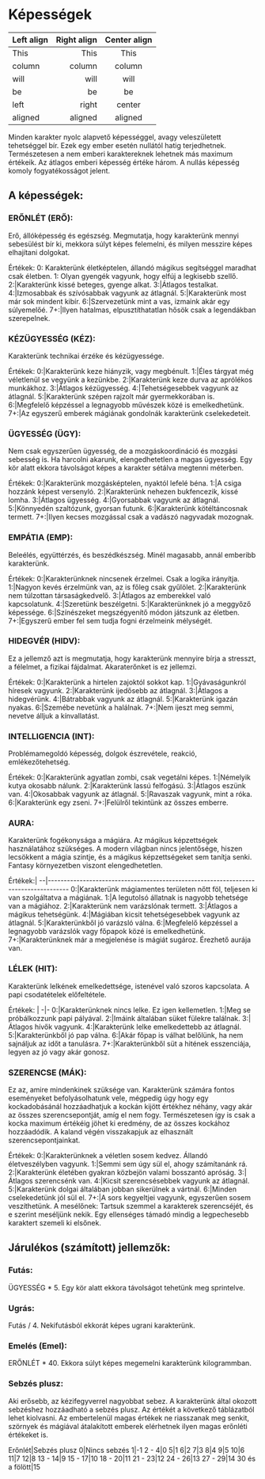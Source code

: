 # Képességek

| Left align | Right align | Center align |
|:-----------|------------:|:------------:|
| This       |        This |     This     
| column     |      column |    column    
| will       |        will |     will     
| be         |          be |      be      
| left       |       right |    center    
| aligned    |     aligned |   aligned

Minden karakter nyolc alapvető képességgel, avagy veleszületett tehetséggel bír. Ezek egy ember esetén nullától hatig terjedhetnek. Természetesen a nem emberi karaktereknek lehetnek más maximum értékeik. Az átlagos emberi képesség értéke három. A nullás képesség komoly fogyatékosságot jelent.

## A képességek:

### ERŐNLÉT (ERŐ):

Erő, állóképesség és egészség. Megmutatja, hogy karakterünk mennyi sebesülést bír ki, mekkora súlyt képes felemelni, és milyen messzire képes elhajítani dolgokat.

Értékek:
0: Karakterünk életképtelen, állandó mágikus segítséggel maradhat csak életben.
1: Olyan gyengék vagyunk, hogy elfúj a legkisebb szellő.
2:|Karakterünk kissé beteges, gyenge alkat.
3:|Átlagos testalkat.
4:|Izmosabbak és szívósabbak vagyunk az átlagnál.
5:|Karakterünk most már sok mindent kibír.
6:|Szervezetünk mint a vas, izmaink akár egy súlyemelőé.
7+:|Ilyen hatalmas, elpusztíthatatlan hősök csak a legendákban szerepelnek.

### KÉZÜGYESSÉG (KÉZ):
Karakterünk technikai érzéke és kézügyessége.

Értékek:
0:|Karakterünk keze hiányzik, vagy megbénult.
1:|Éles tárgyat még véletlenül se vegyünk a kezünkbe.
2:|Karakterünk keze durva az aprólékos munkákhoz.
3:|Átlagos kézügyesség.
4:|Tehetségesebbek vagyunk az átlagnál.
5:|Karakterünk szépen rajzolt már gyermekkorában is.
6:|Megfelelő képzéssel a legnagyobb művészek közé is emelkedhetünk.
7+:|Az egyszerű emberek mágiának gondolnák karakterünk cselekedeteit.

### ÜGYESSÉG (ÜGY):

Nem csak egyszerűen ügyesség, de a mozgáskoordináció és mozgási sebesség is. Ha harcolni akarunk, elengedhetetlen a magas ügyesség. Egy kör alatt ekkora távolságot képes a karakter sétálva megtenni méterben.

Értékek:
0:|Karakterünk mozgásképtelen, nyaktól lefelé béna.
1:|A csiga hozzánk képest versenyló.
2:|Karakterünk nehezen bukfencezik, kissé lomha.
3:|Átlagos ügyesség.
4:|Gyorsabbak vagyunk az átlagnál.
5:|Könnyedén szaltózunk, gyorsan futunk.
6:|Karakterünk kötéltáncosnak termett.
7+:|Ilyen kecses mozgással csak a vadászó nagyvadak mozognak.

### EMPÁTIA (EMP):

Beleélés, együttérzés, és beszédkészség. Minél magasabb, annál emberibb karakterünk.

Értékek:
0:|Karakterünknek nincsenek érzelmei. Csak a logika irányítja.
1:|Nagyon kevés érzelmünk van, az is főleg csak gyűlölet.
2:|Karakterünk nem túlzottan társaságkedvelő.
3:|Átlagos az emberekkel való kapcsolatunk.
4:|Szeretünk beszélgetni.
5:|Karakterünknek jó a meggyőző képessége.
6:|Színészeket megszégyenítő módon játszunk az életben.
7+:|Egyszerű ember fel sem tudja fogni érzelmeink mélységét.

### HIDEGVÉR (HIDV):

Ez a jellemző azt is megmutatja, hogy karakterünk mennyire bírja a stresszt, a félelmet, a fizikai fájdalmat. Akaraterőnket is ez jellemzi.

Értékek:
0:|Karakterünk a hirtelen zajoktól sokkot kap.
1:|Gyávaságunkról híresek vagyunk.
2:|Karakterünk ijedősebb az átlagnál.
3:|Átlagos a hidegvérünk.
4:|Bátrabbak vagyunk az átlagnál.
5:|Karakterünk igazán nyakas.
6:|Szemébe nevetünk a halálnak.
7+:|Nem ijeszt meg semmi, nevetve álljuk a kínvallatást.

### INTELLIGENCIA (INT):

Problémamegoldó képesség, dolgok észrevétele, reakció, emlékezőtehetség.

Értékek:
0:|Karakterünk agyatlan zombi, csak vegetálni képes.
1:|Némelyik kutya okosabb nálunk.
2:|Karakterünk lassú felfogású.
3:|Átlagos eszünk van.
4:|Okosabbak vagyunk az átlagnál.
5:|Ravaszak vagyunk, mint a róka.
6:|Karakterünk egy zseni.
7+:|Felülről tekintünk az összes emberre.

### AURA:
Karakterünk fogékonysága a mágiára. Az mágikus képzettségek használatához szükséges. A modern világban nincs jelentősége, hiszen lecsökkent a mágia szintje, és a mágikus képzettségeket sem tanítja senki. Fantasy környezetben viszont elengedhetetlen.

Értékek:|
--|------------------------------------------------------------------------------------
0:|Karakterünk mágiamentes területen nőtt föl, teljesen ki van szolgáltatva a mágiának.
1:|A legutolsó állatnak is nagyobb tehetsége van a mágiához.
2:|Karakterünk nem varázslónak termett.
3:|Átlagos a mágikus tehetségünk.
4:|Mágiában kicsit tehetségesebbek vagyunk az átlagnál.
5:|Karakterünkből jó varázsló válna.
6:|Megfelelő képzéssel a legnagyobb varázslók vagy főpapok közé is emelkedhetünk.
7+:|Karakterünknek már a megjelenése is mágiát sugároz. Érezhető aurája van.

### LÉLEK (HIT):

Karakterünk lelkének emelkedettsége, istenével való szoros kapcsolata. A papi csodatételek előfeltétele.

Értékek:
  |
 -|-
0:|Karakterünknek nincs lelke. Ez igen kellemetlen. 
1:|Meg se próbálkozzunk papi pályával.
2:|Imáink általában süket fülekre találnak.
3:|Átlagos hívők vagyunk.
4:|Karakterünk lelke emelkedettebb az átlagnál.
5:|Karakterünkből jó pap válna.
6:|Akár főpap is válhat belőlünk, ha nem sajnáljuk az időt a tanulásra.
7+:|Karakterünkből süt a hitének esszenciája, legyen az jó vagy akár gonosz.

### SZERENCSE (MÁK):

Ez az, amire mindenkinek szüksége van. Karakterünk számára fontos eseményeket befolyásolhatunk vele, mégpedig úgy hogy egy kockadobásánál hozzáadhatjuk a kockán kijött értékhez néhány, vagy akár az összes szerencsepontját, amíg el nem fogy. Természetesen így is csak a kocka maximum értékéig jöhet ki eredmény, de az összes kockához hozzáadódik. A kaland végén visszakapjuk az elhasznált szerencsepontjainkat.

Értékek:
0:|Karakterünknek a véletlen sosem kedvez. Állandó életveszélyben vagyunk.
1:|Semmi sem úgy sül el, ahogy számítanánk rá.
2:|Karakterünk életében gyakran közbejön valami bosszantó apróság.
3:|Átlagos szerencsénk van.
4:|Kicsit szerencsésebbek vagyunk az átlagnál.
5:|Karakterünk dolgai általában jobban sikerülnek a vártnál.
6:|Minden cselekedetünk jól sül el.
7+:|A sors kegyeltjei vagyunk, egyszerűen sosem veszíthetünk.
A mesélőnek: Tartsuk szemmel a karakterek szerencséjét, és e szerint meséljünk nekik. Egy ellenséges támadó mindig a legpechesebb karaktert szemeli ki elsőnek.

## Járulékos (számított) jellemzők:</b>

### Futás:

ÜGYESSÉG * 5. Egy kör alatt ekkora távolságot tehetünk meg sprintelve.

### Ugrás:

Futás / 4. Nekifutásból ekkorát képes ugrani karakterünk.

### Emelés (Emel):

ERŐNLÉT * 40. Ekkora súlyt képes megemelni karakterünk kilogrammban.

### Sebzés plusz:

Aki erősebb, az kézifegyverrel nagyobbat sebez. A karakterünk által okozott sebzéshez hozzáadható a sebzés plusz. Az értékét a következő táblázatból lehet kiolvasni. Az embertelenül magas értékek ne riasszanak meg senkit, szörnyek és mágiával átalakított emberek elérhetnek ilyen magas erőnléti értékeket is.

Erőnlét|Sebzés plusz
0|Nincs sebzés
1|-1
2 - 4|0
5|1
6|2
7|3
8|4
9|5
10|6
11|7
12|8
13 - 14|9
15 - 17|10
18 - 20|11
21 - 23|12
24 - 26|13
27 - 29|14
30 és a fölött|15